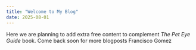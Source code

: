 ```yaml
---
title: "Welcome to My Blog"
date: 2025-08-01
---
```


Here we are planning to add extra free content to complement _The Pet Eye Guide_ book. Come back soon for more blogposts
Francisco Gomez
